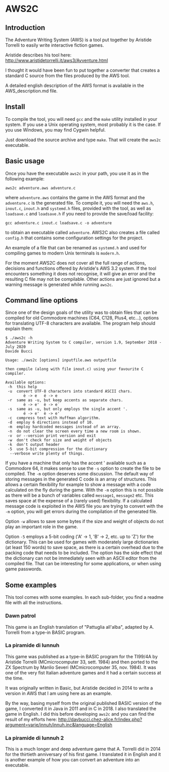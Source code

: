 # AWS2C

## Introduction

The Adventure Writing System (AWS) is a tool put together by Aristide Torrelli 
to easily write interactive fiction games.

Aristide describes his tool here: 
http://www.aristidetorrelli.it/aws3/Avventure.html

I thought it would have been fun to put together a converter that creates
a standard C source from the files produced by the AWS tool.

A detailed english description of the AWS format is available in the 
AWS_description.md file.

## Install

To compile the tool, you will need `gcc` and the `make` utility installed in
your system. If you use a Unix operating system, most probably it is the case.
If you use Windows, you may find Cygwin helpful.

Just download the source archive and type `make`. That will create the `aws2c` 
executable.

## Basic usage

Once you have the executable `aws2c` in your path, you use it as in the
following example:

`aws2c adventure.aws adventure.c`

where `adventure.aws` contains the game in the AWS format and the `adventure.c`
is the generated file. To compile it, you will need the `aws.h`, `inout.c`,
`inout.h` and `systemd.h` files, provided with the tool, as well as 
`loadsave.c` and `loadsave.h` if you need to provide the save/load facility:

`gcc adventure.c inout.c loadsave.c -o adventure`

to obtain an executable called `adventure`. AWS2C also creates a file called
`config.h` that contains some configuration settings for the project.

An example of a file that can be renamed as `systemd.h` and used for compiling
games to modern Unix terminals is `modern.h`.

For the moment AWS2C does not cover all the full range of actions, decisions
and functions offered by Aristide's AWS 3.2 system. If the tool encounters
something it does not recognise, it will give an error and the resulting C file
may not be compilable. Other actions are just ignored but a warning message
is generated while running `aws2c`.

## Command line options

Since one of the design goals of the utility was to obtain files that can be
compiled for old Commodore machines (C64, C128, Plus4, etc...), options for
translating UTF-8 characters are available. The program help should explain them:

~~~~
$ ./aws2c -h
Adventure Writing System to C compiler, version 1.9, September 2018 - July 2020
Davide Bucci

Usage: ./aws2c [options] inputfile.aws outputfile

then compile (along with file inout.c) using your favourite C compiler.

Available options:
 -h  this help
 -u  convert UTF-8 characters into standard ASCII chars.
        è -> e   é -> e
 -r  same as -u, but keep accents as separate chars.
        è -> e'  è -> e`
 -s  same as -u, but only employs the single accent '.
        é -> e'  è -> e'
 -c  compress text with Huffman algorithm.
 -d  employ 6 directions instead of 10.
 -m  employ hardcoded messages instead of an array.
 -n  do not clear the screen every time a new room is shown.
 -v  or --version print version and exit
 -w  don't check for size and weight of objects
 -k  don't output header
 -5  use 5-bit compression for the dictionary
  --verbose write plenty of things.
~~~~

If you have a machine that only has the accent ' available such as a Commodore 64, it makes sense to use the `-s` option to create the file to be compiled.
The `-m` option deserves some discussion. The default way of storing messages in the generated C code is an array of structures. This allows a certain flexibility for example to show a message with a code calculated on the fly during the game. With the `-m` option this is not possible as there will be a bunch of variables called `message1`, `message2` etc. This saves space at the expense of a (rarely used) flexibility. If a calculated message code is exploited in the AWS file you are trying to convert with the `-m` option, you will get errors during the compilation of the generated file.

Option `-w` allows to save some bytes if the size and weight of objects do not play an important role in the game.

Option `-5` employs a 5-bit coding ('A' -> 1, 'B' -> 2, etc. up to 'Z') for the dictionary. This can be used for games with moderately large dictionaries (at least 150 words) to save space, as there is a certain overhead due to the packing code that needs to be included. The option has the side effect that the dictionary can not be immediately seen with an ASCII editor from the compiled file. That can be interesting for some applications, or when using game passwords.

## Some examples

This tool comes with some examples. In each sub-folder, you find a readme file with all the instructions.

### Dawn patrol

This game is an English translation of "Pattuglia all'alba", adapted by A. Torrelli from a type-in BASIC program.

### La piramide di Iunnuh

This game was published as a type-in BASIC program for the TI99/4A by Aristide 
Torrelli (MCmicrocomputer 33, sett. 1984) and then ported to the ZX Spectrum by 
Manlio Severi (MCmicrocomputer 35, nov. 1984). It was one of the very fist 
Italian adventure games and it had a certain success at the time.

It was originally written in Basic, but Aristide decided in 2014 to write a version in AWS that I am using here as an example.

By the way, basing myself from the original published BASIC version of the game, 
I converted it in Java in 2011 and in C in 2018. I also translated the game in 
English. I did this before developing `aws2c` and you can find the result of my 
efforts here: 
http://davbucci.chez-alice.fr/index.php?argument=varie/innuh/innuh.inc&language=English

### La piramide di Iunnuh 2

This is a much longer and deep adventure game that A. Torrelli did in 2014 for 
the thirtieth anniversary of his first game. I translated it in English and it
is another example of how you can convert an adventure into an executable.

### 
